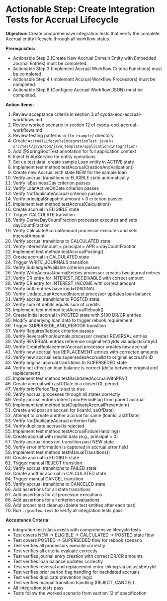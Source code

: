 # Actionable Step: Create Integration Tests for Accrual Lifecycle

**Objective:** Create comprehensive integration tests that verify the complete Accrual entity lifecycle through all workflow states.

**Prerequisites:**
- Actionable Step 2 (Create New Accrual Domain Entity with Embedded Journal Entries) must be completed.
- Actionable Step 3 (Implement Accrual Workflow Criteria Functions) must be completed.
- Actionable Step 4 (Implement Accrual Workflow Processors) must be completed.
- Actionable Step 8 (Configure Accrual Workflow JSON) must be completed.

**Action Items:**
1. Review acceptance criteria in section 3 of cyoda-eod-accrual-workflows.md
2. Review worked scenario in section 12 of cyoda-eod-accrual-workflows.md
3. Review testing patterns in `llm_example/` directory
4. Create `AccrualLifecycleIntegrationTest.java` in `src/test/java/com/java_template/application/integration/`
5. Add @SpringBootTest annotation for full application context
6. Inject EntityService for entity operations
7. Set up test data: create sample Loan entity in ACTIVE state
8. Implement test method testAccrualCreationAndValidation()
9. Create new Accrual with state NEW for the sample loan
10. Verify accrual transitions to ELIGIBLE state automatically
11. Verify IsBusinessDay criterion passes
12. Verify LoanActiveOnDate criterion passes
13. Verify NotDuplicateAccrual criterion passes
14. Verify principalSnapshot.amount > 0 criterion passes
15. Implement test method testAccrualCalculation()
16. Create accrual in ELIGIBLE state
17. Trigger CALCULATE transition
18. Verify DeriveDayCountFraction processor executes and sets dayCountFraction
19. Verify CalculateAccrualAmount processor executes and sets interestAmount
20. Verify accrual transitions to CALCULATED state
21. Verify interestAmount = principal × APR × dayCountFraction
22. Implement test method testAccrualPosting()
23. Create accrual in CALCULATED state
24. Trigger WRITE_JOURNALS transition
25. Verify SubledgerAvailable criterion passes
26. Verify WriteAccrualJournalEntries processor creates two journal entries
27. Verify DR entry for INTEREST_RECEIVABLE with correct amount
28. Verify CR entry for INTEREST_INCOME with correct amount
29. Verify both entries have kind=ORIGINAL
30. Verify UpdateLoanAccruedInterest processor updates loan balance
31. Verify accrual transitions to POSTED state
32. Verify sum of debits equals sum of credits
33. Implement test method testAccrualRebook()
34. Create initial accrual in POSTED state with $100 DR/CR entries
35. Modify underlying loan data to trigger rebook requirement
36. Trigger SUPERSEDE_AND_REBOOK transition
37. Verify RequiresRebook criterion passes
38. Verify ReversePriorJournals processor creates REVERSAL entries
39. Verify REVERSAL entries reference original entryIds via adjustsEntryId
40. Verify CreateReplacementAccrual processor creates new accrual
41. Verify new accrual has REPLACEMENT entries with corrected amounts
42. Verify new accrual sets supersedesAccrualId to original accrual's ID
43. Verify original accrual transitions to SUPERSEDED state
44. Verify net effect on loan balance is correct (delta between original and replacement)
45. Implement test method testBackdatedAccrualWithPPA()
46. Create accrual with asOfDate in a closed GL period
47. Verify priorPeriodFlag is set to true
48. Verify accrual processes through all states correctly
49. Verify journal entries inherit priorPeriodFlag from parent accrual
50. Implement test method testDuplicateAccrualPrevention()
51. Create and post an accrual for (loanId, asOfDate)
52. Attempt to create another accrual for same (loanId, asOfDate)
53. Verify NotDuplicateAccrual criterion fails
54. Verify duplicate accrual is rejected
55. Implement test method testAccrualFailureHandling()
56. Create accrual with invalid data (e.g., principal = 0)
57. Verify accrual does not transition past NEW state
58. Verify error information is captured in accrual.error field
59. Implement test method testManualTransitions()
60. Create accrual in ELIGIBLE state
61. Trigger manual REJECT transition
62. Verify accrual transitions to FAILED state
63. Create another accrual in CALCULATED state
64. Trigger manual CANCEL transition
65. Verify accrual transitions to CANCELED state
66. Add assertions for all state transitions
67. Add assertions for all processor executions
68. Add assertions for all criterion evaluations
69. Add proper test cleanup (delete test entities after each test)
70. Run `./gradlew test` to verify all integration tests pass

**Acceptance Criteria:**
- Integration test class exists with comprehensive lifecycle tests
- Test covers NEW → ELIGIBLE → CALCULATED → POSTED state flow
- Test covers POSTED → SUPERSEDED flow for rebook scenario
- Test verifies all processors execute correctly
- Test verifies all criteria evaluate correctly
- Test verifies journal entry creation with correct DR/CR amounts
- Test verifies loan balance updates correctly
- Test verifies reversal and replacement entry linking via adjustsEntryId
- Test verifies prior period flag handling for backdated accruals
- Test verifies duplicate prevention logic
- Test verifies manual transition handling (REJECT, CANCEL)
- All integration tests pass
- Tests follow the worked scenario from section 12 of specification

